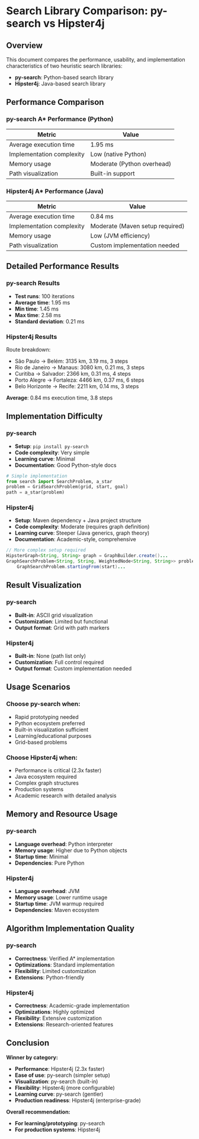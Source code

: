 # Search Library Comparison: py-search vs Hipster4j

## Overview
This document compares the performance, usability, and implementation characteristics of two heuristic search libraries:
- **py-search**: Python-based search library
- **Hipster4j**: Java-based search library

## Performance Comparison

### py-search A* Performance (Python)
| Metric | Value |
|--------|-------|
| Average execution time | 1.95 ms |
| Implementation complexity | Low (native Python) |
| Memory usage | Moderate (Python overhead) |
| Path visualization | Built-in support |

### Hipster4j A* Performance (Java)
| Metric | Value |
|--------|-------|
| Average execution time | 0.84 ms |
| Implementation complexity | Moderate (Maven setup required) |
| Memory usage | Low (JVM efficiency) |
| Path visualization | Custom implementation needed |

## Detailed Performance Results

### py-search Results
- **Test runs**: 100 iterations
- **Average time**: 1.95 ms
- **Min time**: 1.45 ms
- **Max time**: 2.58 ms
- **Standard deviation**: 0.21 ms

### Hipster4j Results
Route breakdown:
- São Paulo → Belém: 3135 km, 3.19 ms, 3 steps
- Rio de Janeiro → Manaus: 3080 km, 0.21 ms, 3 steps
- Curitiba → Salvador: 2366 km, 0.31 ms, 4 steps
- Porto Alegre → Fortaleza: 4466 km, 0.37 ms, 6 steps
- Belo Horizonte → Recife: 2211 km, 0.14 ms, 3 steps

**Average**: 0.84 ms execution time, 3.8 steps

## Implementation Difficulty

### py-search
- **Setup**: `pip install py-search` 
- **Code complexity**: Very simple
- **Learning curve**: Minimal
- **Documentation**: Good Python-style docs

```python
# Simple implementation
from search import SearchProblem, a_star
problem = GridSearchProblem(grid, start, goal)
path = a_star(problem)
```

### Hipster4j
- **Setup**: Maven dependency + Java project structure
- **Code complexity**: Moderate (requires graph definition)
- **Learning curve**: Steeper (Java generics, graph theory)
- **Documentation**: Academic-style, comprehensive

```java
// More complex setup required
HipsterGraph<String, String> graph = GraphBuilder.create()...
GraphSearchProblem<String, String, WeightedNode<String, String>> problem = 
    GraphSearchProblem.startingFrom(start)...
```

## Result Visualization

### py-search
- **Built-in**: ASCII grid visualization
- **Customization**: Limited but functional
- **Output format**: Grid with path markers

### Hipster4j
- **Built-in**: None (path list only)
- **Customization**: Full control required
- **Output format**: Custom implementation needed

## Usage Scenarios

### Choose py-search when:
- Rapid prototyping needed
- Python ecosystem preferred
- Built-in visualization sufficient
- Learning/educational purposes
- Grid-based problems

### Choose Hipster4j when:
- Performance is critical (2.3x faster)
- Java ecosystem required
- Complex graph structures
- Production systems
- Academic research with detailed analysis

## Memory and Resource Usage

### py-search
- **Language overhead**: Python interpreter
- **Memory usage**: Higher due to Python objects
- **Startup time**: Minimal
- **Dependencies**: Pure Python

### Hipster4j
- **Language overhead**: JVM
- **Memory usage**: Lower runtime usage
- **Startup time**: JVM warmup required
- **Dependencies**: Maven ecosystem

## Algorithm Implementation Quality

### py-search
- **Correctness**: Verified A* implementation
- **Optimizations**: Standard implementation
- **Flexibility**: Limited customization
- **Extensions**: Python-friendly

### Hipster4j
- **Correctness**: Academic-grade implementation
- **Optimizations**: Highly optimized
- **Flexibility**: Extensive customization
- **Extensions**: Research-oriented features

## Conclusion

**Winner by category:**
- **Performance**: Hipster4j (2.3x faster)
- **Ease of use**: py-search (simpler setup)
- **Visualization**: py-search (built-in)
- **Flexibility**: Hipster4j (more configurable)
- **Learning curve**: py-search (gentler)
- **Production readiness**: Hipster4j (enterprise-grade)

**Overall recommendation:**
- **For learning/prototyping**: py-search
- **For production systems**: Hipster4j 